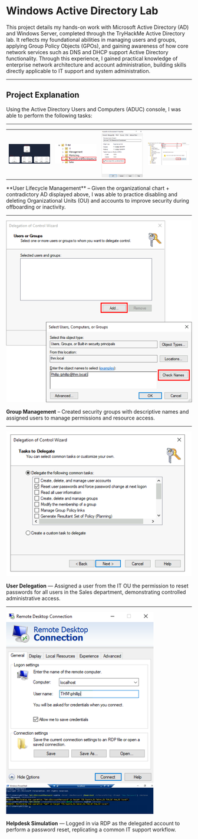 <h1> Windows Active Directory Lab </h1>

This project details my hands-on work with Microsoft Active Directory (AD) and Windows Server, completed through the TryHackMe Active Directory lab. It reflects my foundational abilities in managing users and groups, applying Group Policy Objects (GPOs), and gaining awareness of how core network services such as DNS and DHCP support Active Directory functionality. Through this experience, I gained practical knowledge of enterprise network architecture and account administration, building skills directly applicable to IT support and system administration.

---

## Project Explanation

Using the Active Directory Users and Computers (ADUC) console, I was able to perform the following tasks:

---

<!-- User Lifecycle Management -->
<table>
<tr>
  <td><img src="images/organizational_chart.png" alt="Screenshot of the organizational chart of company" width="400"></td>
  <td><img src="images/extra_ou.png" alt="Screenshot displaying the extra OU that I am going to delete" width="400"></td>
  <td><img src="images/permission_to_delete.png" alt="Screenshot showing enabling permission to delete the OU" width="400"></td>
  <td><img src="images/offboarding_users_from_ou.png" alt="Screenshot showing which users offboarded from the OU" width="400"></td>
</tr>
</table>
**User Lifecycle Management** – Given the organizational chart + contradictory AD displayed above, I was able to practice disabling and deleting Organizational Units (OU) and accounts to improve security during offboarding or inactivity.

---

<!-- Group Management -->
<img src="images/delegation_control_wizard.png" alt="ADUC screenshot showing group creation and user assignments" width="600">

**Group Management** – Created security groups with descriptive names and assigned users to manage permissions and resource access.

---

<!-- User Delegation -->
<img src="images/delegation_of_permission.png" alt="ADUC screenshot showing delegated permissions for a user" width="600">

**User Delegation** — Assigned a user from the IT OU the permission to reset passwords for all users in the Sales department, demonstrating controlled administrative access.

---

<!-- Helpdesk Simulation -->
<img src="images/rdp_connection_screen.png" alt="RDP screenshot showing password reset step 1" width="400">
<img src="images/reset_password_at_logon.png" alt="RDP screenshot showing password reset step 2" width="400">

**Helpdesk Simulation** — Logged in via RDP as the delegated account to perform a password reset, replicating a common IT support workflow.
